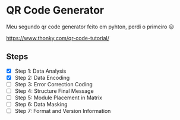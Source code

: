 # QR Code Generator
Meu segundo qr code generator feito em pyhton, perdi o primeiro 😑

https://www.thonky.com/qr-code-tutorial/

## Steps
- [x] Step 1: Data Analysis 
- [x] Step 2: Data Encoding
- [ ] Step 3: Error Correction Coding
- [ ] Step 4: Structure Final Message
- [ ] Step 5: Module Placement in Matrix
- [ ] Step 6: Data Masking
- [ ] Step 7: Format and Version Information
